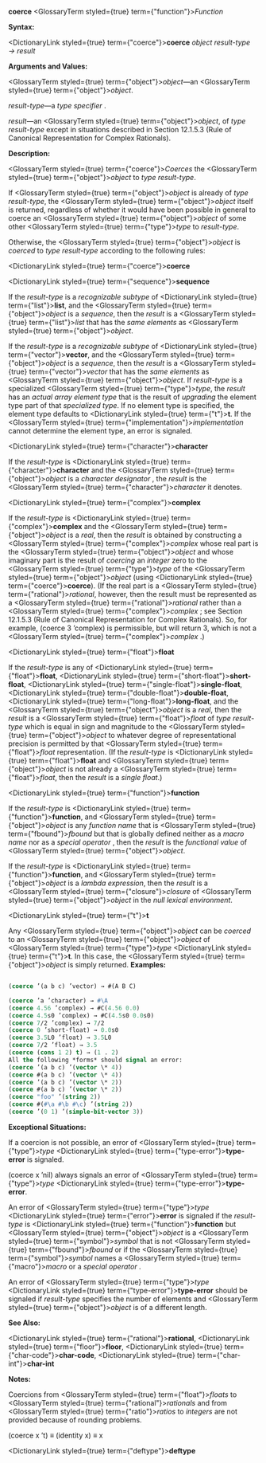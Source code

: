 **coerce** <GlossaryTerm styled={true} term={"function"}><i>Function</i></GlossaryTerm> 



**Syntax:** 



<DictionaryLink styled={true} term={"coerce"}><b>coerce</b></DictionaryLink> *object result-type → result* 



**Arguments and Values:** 



<GlossaryTerm styled={true} term={"object"}><i>object</i></GlossaryTerm>—an <GlossaryTerm styled={true} term={"object"}><i>object</i></GlossaryTerm>. 



*result-type*—a *type specifier* . 



*result*—an <GlossaryTerm styled={true} term={"object"}><i>object</i></GlossaryTerm>, of *type result-type* except in situations described in Section 12.1.5.3 (Rule of Canonical Representation for Complex Rationals). 



**Description:** 



<GlossaryTerm styled={true} term={"coerce"}><i>Coerces</i></GlossaryTerm> the <GlossaryTerm styled={true} term={"object"}><i>object</i></GlossaryTerm> to *type result-type*. 



If <GlossaryTerm styled={true} term={"object"}><i>object</i></GlossaryTerm> is already of *type result-type*, the <GlossaryTerm styled={true} term={"object"}><i>object</i></GlossaryTerm> itself is returned, regardless of whether it would have been possible in general to coerce an <GlossaryTerm styled={true} term={"object"}><i>object</i></GlossaryTerm> of some other <GlossaryTerm styled={true} term={"type"}><i>type</i></GlossaryTerm> to *result-type*. 



Otherwise, the <GlossaryTerm styled={true} term={"object"}><i>object</i></GlossaryTerm> is *coerced* to *type result-type* according to the following rules: 











<DictionaryLink styled={true} term={"coerce"}><b>coerce</b></DictionaryLink> 



<DictionaryLink styled={true} term={"sequence"}><b>sequence</b></DictionaryLink> 



If the *result-type* is a *recognizable subtype* of <DictionaryLink styled={true} term={"list"}><b>list</b></DictionaryLink>, and the <GlossaryTerm styled={true} term={"object"}><i>object</i></GlossaryTerm> is a *sequence*, then the *result* is a <GlossaryTerm styled={true} term={"list"}><i>list</i></GlossaryTerm> that has the *same elements* as <GlossaryTerm styled={true} term={"object"}><i>object</i></GlossaryTerm>. 



If the *result-type* is a *recognizable subtype* of <DictionaryLink styled={true} term={"vector"}><b>vector</b></DictionaryLink>, and the <GlossaryTerm styled={true} term={"object"}><i>object</i></GlossaryTerm> is a *sequence*, then the *result* is a <GlossaryTerm styled={true} term={"vector"}><i>vector</i></GlossaryTerm> that has the *same elements* as <GlossaryTerm styled={true} term={"object"}><i>object</i></GlossaryTerm>. If *result-type* is a specialized <GlossaryTerm styled={true} term={"type"}><i>type</i></GlossaryTerm>, the *result* has an *actual array element type* that is the result of *upgrading* the element type part of that *specialized type*. If no element type is specified, the element type defaults to <DictionaryLink styled={true} term={"t"}><b>t</b></DictionaryLink>. If the <GlossaryTerm styled={true} term={"implementation"}><i>implementation</i></GlossaryTerm> cannot determine the element type, an error is signaled. 



<DictionaryLink styled={true} term={"character"}><b>character</b></DictionaryLink> 



If the *result-type* is <DictionaryLink styled={true} term={"character"}><b>character</b></DictionaryLink> and the <GlossaryTerm styled={true} term={"object"}><i>object</i></GlossaryTerm> is a *character designator* , the *result* is the <GlossaryTerm styled={true} term={"character"}><i>character</i></GlossaryTerm> it denotes. 



<DictionaryLink styled={true} term={"complex"}><b>complex</b></DictionaryLink> 



If the *result-type* is <DictionaryLink styled={true} term={"complex"}><b>complex</b></DictionaryLink> and the <GlossaryTerm styled={true} term={"object"}><i>object</i></GlossaryTerm> is a *real*, then the *result* is obtained by constructing a <GlossaryTerm styled={true} term={"complex"}><i>complex</i></GlossaryTerm> whose real part is the <GlossaryTerm styled={true} term={"object"}><i>object</i></GlossaryTerm> and whose imaginary part is the result of *coercing* an *integer* zero to the <GlossaryTerm styled={true} term={"type"}><i>type</i></GlossaryTerm> of the <GlossaryTerm styled={true} term={"object"}><i>object</i></GlossaryTerm> (using <DictionaryLink styled={true} term={"coerce"}><b>coerce</b></DictionaryLink>). (If the real part is a <GlossaryTerm styled={true} term={"rational"}><i>rational</i></GlossaryTerm>, however, then the result must be represented as a <GlossaryTerm styled={true} term={"rational"}><i>rational</i></GlossaryTerm> rather than a <GlossaryTerm styled={true} term={"complex"}><i>complex</i></GlossaryTerm> ; see Section 12.1.5.3 (Rule of Canonical Representation for Complex Rationals). So, for example, (coerce 3 ’complex) is permissible, but will return 3, which is not a <GlossaryTerm styled={true} term={"complex"}><i>complex</i></GlossaryTerm> .) 



<DictionaryLink styled={true} term={"float"}><b>float</b></DictionaryLink> 



If the *result-type* is any of <DictionaryLink styled={true} term={"float"}><b>float</b></DictionaryLink>, <DictionaryLink styled={true} term={"short-float"}><b>short-float</b></DictionaryLink>, <DictionaryLink styled={true} term={"single-float"}><b>single-float</b></DictionaryLink>, <DictionaryLink styled={true} term={"double-float"}><b>double-float</b></DictionaryLink>, <DictionaryLink styled={true} term={"long-float"}><b>long-float</b></DictionaryLink>, and the <GlossaryTerm styled={true} term={"object"}><i>object</i></GlossaryTerm> is a *real*, then the *result* is a <GlossaryTerm styled={true} term={"float"}><i>float</i></GlossaryTerm> of *type result-type* which is equal in sign and magnitude to the <GlossaryTerm styled={true} term={"object"}><i>object</i></GlossaryTerm> to whatever degree of representational precision is permitted by that <GlossaryTerm styled={true} term={"float"}><i>float</i></GlossaryTerm> representation. (If the *result-type* is <DictionaryLink styled={true} term={"float"}><b>float</b></DictionaryLink> and <GlossaryTerm styled={true} term={"object"}><i>object</i></GlossaryTerm> is not already a <GlossaryTerm styled={true} term={"float"}><i>float</i></GlossaryTerm>, then the *result* is a *single float*.) 



<DictionaryLink styled={true} term={"function"}><b>function</b></DictionaryLink> 



If the *result-type* is <DictionaryLink styled={true} term={"function"}><b>function</b></DictionaryLink>, and <GlossaryTerm styled={true} term={"object"}><i>object</i></GlossaryTerm> is any *function name* that is <GlossaryTerm styled={true} term={"fbound"}><i>fbound</i></GlossaryTerm> but that is globally defined neither as a *macro name* nor as a *special operator* , then the *result* is the *functional value* of <GlossaryTerm styled={true} term={"object"}><i>object</i></GlossaryTerm>. 



If the *result-type* is <DictionaryLink styled={true} term={"function"}><b>function</b></DictionaryLink>, and <GlossaryTerm styled={true} term={"object"}><i>object</i></GlossaryTerm> is a *lambda expression*, then the *result* is a <GlossaryTerm styled={true} term={"closure"}><i>closure</i></GlossaryTerm> of <GlossaryTerm styled={true} term={"object"}><i>object</i></GlossaryTerm> in the *null lexical environment*. 



<DictionaryLink styled={true} term={"t"}><b>t</b></DictionaryLink> 



Any <GlossaryTerm styled={true} term={"object"}><i>object</i></GlossaryTerm> can be *coerced* to an <GlossaryTerm styled={true} term={"object"}><i>object</i></GlossaryTerm> of <GlossaryTerm styled={true} term={"type"}><i>type</i></GlossaryTerm> <DictionaryLink styled={true} term={"t"}><b>t</b></DictionaryLink>. In this case, the <GlossaryTerm styled={true} term={"object"}><i>object</i></GlossaryTerm> is simply returned. **Examples:**
```lisp

(coerce ’(a b c) ’vector) → #(A B C)  

(coerce ’a ’character) → #\A 
(coerce 4.56 ’complex) → #C(4.56 0.0) 
(coerce 4.5s0 ’complex) → #C(4.5s0 0.0s0) 
(coerce 7/2 ’complex) → 7/2 
(coerce 0 ’short-float) → 0.0s0 
(coerce 3.5L0 ’float) → 3.5L0 
(coerce 7/2 ’float) → 3.5 
(coerce (cons 1 2) t) → (1 . 2) 
All the following *forms* should signal an error: 
(coerce ’(a b c) ’(vector \* 4)) 
(coerce #(a b c) ’(vector \* 4)) 
(coerce ’(a b c) ’(vector \* 2)) 
(coerce #(a b c) ’(vector \* 2)) 
(coerce "foo" ’(string 2)) 
(coerce #(#\a #\b #\c) ’(string 2)) 
(coerce ’(0 1) ’(simple-bit-vector 3)) 

```
**Exceptional Situations:** 



If a coercion is not possible, an error of <GlossaryTerm styled={true} term={"type"}><i>type</i></GlossaryTerm> <DictionaryLink styled={true} term={"type-error"}><b>type-error</b></DictionaryLink> is signaled. 



(coerce x ’nil) always signals an error of <GlossaryTerm styled={true} term={"type"}><i>type</i></GlossaryTerm> <DictionaryLink styled={true} term={"type-error"}><b>type-error</b></DictionaryLink>. 



An error of <GlossaryTerm styled={true} term={"type"}><i>type</i></GlossaryTerm> <DictionaryLink styled={true} term={"error"}><b>error</b></DictionaryLink> is signaled if the *result-type* is <DictionaryLink styled={true} term={"function"}><b>function</b></DictionaryLink> but <GlossaryTerm styled={true} term={"object"}><i>object</i></GlossaryTerm> is a <GlossaryTerm styled={true} term={"symbol"}><i>symbol</i></GlossaryTerm> that is not <GlossaryTerm styled={true} term={"fbound"}><i>fbound</i></GlossaryTerm> or if the <GlossaryTerm styled={true} term={"symbol"}><i>symbol</i></GlossaryTerm> names a <GlossaryTerm styled={true} term={"macro"}><i>macro</i></GlossaryTerm> or a *special operator* . 



An error of <GlossaryTerm styled={true} term={"type"}><i>type</i></GlossaryTerm> <DictionaryLink styled={true} term={"type-error"}><b>type-error</b></DictionaryLink> should be signaled if *result-type* specifies the number of elements and <GlossaryTerm styled={true} term={"object"}><i>object</i></GlossaryTerm> is of a different length. 



**See Also:** 



<DictionaryLink styled={true} term={"rational"}><b>rational</b></DictionaryLink>, <DictionaryLink styled={true} term={"floor"}><b>floor</b></DictionaryLink>, <DictionaryLink styled={true} term={"char-code"}><b>char-code</b></DictionaryLink>, <DictionaryLink styled={true} term={"char-int"}><b>char-int</b></DictionaryLink> 



**Notes:** 



Coercions from <GlossaryTerm styled={true} term={"float"}><i>floats</i></GlossaryTerm> to <GlossaryTerm styled={true} term={"rational"}><i>rationals</i></GlossaryTerm> and from <GlossaryTerm styled={true} term={"ratio"}><i>ratios</i></GlossaryTerm> to *integers* are not provided because of rounding problems. 



(coerce x ’t) *≡* (identity x) *≡* x  







<DictionaryLink styled={true} term={"deftype"}><b>deftype</b></DictionaryLink> 



